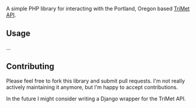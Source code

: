 A simple PHP library for interacting with the Portland, Oregon based
[TriMet API](http://developer.trimet.org/).

## Usage

...

## Contributing

Please feel free to fork this library and submit pull requests. I'm not
really actively maintaining it anymore, but I'm happy to accept contributions.

In the future I might consider writing a Django wrapper for the TriMet API.
